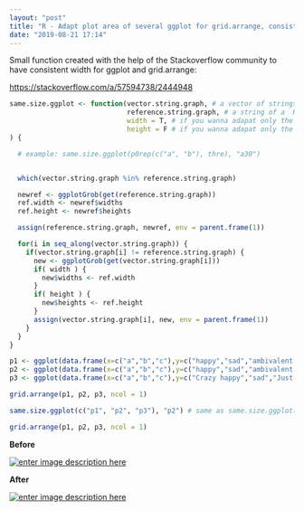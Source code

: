 ```yaml
---
layout: "post"
title: "R - Adapt plot area of several ggplot for grid.arrange, consistent width"
date: "2019-08-21 17:14"
---
```


Small function created with the help of the Stackoverflow community to have consistent width for ggplot and grid.arrange:

https://stackoverflow.com/a/57594738/2444948



```r
same.size.ggplot <- function(vector.string.graph, # a vector of strings which correspond to Robject ggplot graphs
                             reference.string.graph, # a string of a  Robject ggplot graphs where height and/or height will be taken for reference
                             width = T, # if you wanna adapat only the width
                             height = F # if you wanna adapat only the height
) {

  # example: same.size.ggplot(p0rep(c("a", "b"), thre), "a30")


  which(vector.string.graph %in% reference.string.graph)

  newref <- ggplotGrob(get(reference.string.graph))
  ref.width <- newref$widths
  ref.height <- newref$heights

  assign(reference.string.graph, newref, env = parent.frame(1))

  for(i in seq_along(vector.string.graph)) {
    if(vector.string.graph[i] != reference.string.graph) {
      new <- ggplotGrob(get(vector.string.graph[i]))
      if( width ) {
        new$widths <- ref.width
      }
      if( height ) {
        new$heights <- ref.height
      }
      assign(vector.string.graph[i], new, env = parent.frame(1))
    }
  }
}
```

```r
p1 <- ggplot(data.frame(x=c("a","b","c"),y=c("happy","sad","ambivalent about life")),aes(x=factor(0),fill=x)) + geom_bar()
p2 <- ggplot(data.frame(x=c("a","b","c"),y=c("happy","sad","ambivalent about life")),aes(x=factor(0),fill=y)) + geom_bar()
p3 <- ggplot(data.frame(x=c("a","b","c"),y=c("Crazy happy","sad","Just follow the flow")),aes(x=factor(0),fill=y)) + geom_bar()

grid.arrange(p1, p2, p3, ncol = 1)

same.size.ggplot(c("p1", "p2", "p3"), "p2") # same as same.size.ggplot(c("p2", "p3"), "p1")

grid.arrange(p1, p2, p3, ncol = 1)
```

**Before**

[![enter image description here][1]][1]

**After**

[![enter image description here][2]][2]


  [1]: https://i.stack.imgur.com/0Zi6Z.jpg
  [2]: https://i.stack.imgur.com/j9Q7H.jpg
